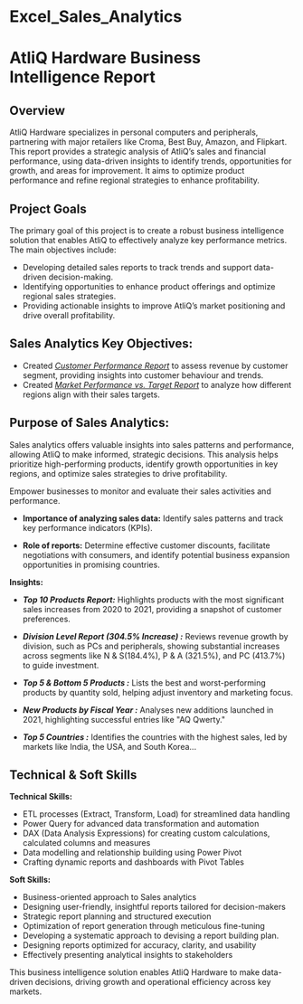 # Excel_Sales_Analytics

# AtliQ Hardware Business Intelligence Report

## Overview

AtliQ Hardware specializes in personal computers and peripherals, partnering with major retailers like Croma, Best Buy, Amazon, and Flipkart. This report provides a strategic analysis of AtliQ’s sales and financial performance, using data-driven insights to identify trends, opportunities for growth, and areas for improvement. It aims to optimize product performance and refine regional strategies to enhance profitability.

## Project Goals

The primary goal of this project is to create a robust business intelligence solution that enables AtliQ to effectively analyze key performance metrics. The main objectives include:

- Developing detailed sales reports to track trends and support data-driven decision-making.
- Identifying opportunities to enhance product offerings and optimize regional sales strategies.
- Providing actionable insights to improve AtliQ’s market positioning and drive overall profitability.

## Sales Analytics Key Objectives:

- Created _[Customer Performance Report](https://github.com/udaykiran9392/Excel_Sales_Analytics/blob/main/Customer%20Performance%20Report.pdf)_ to assess revenue by customer segment, providing insights into customer behaviour and trends.
- Created _[Market Performance vs. Target Report](https://github.com/udaykiran9392/Excel_Sales_Analytics/blob/main/Market%20Performance%20vs%20Target%20Report.pdf)_ to analyze how different regions align with their sales targets.

## Purpose of Sales Analytics:

Sales analytics offers valuable insights into sales patterns and performance, allowing AtliQ to make informed, strategic decisions. This analysis helps prioritize high-performing products, identify growth opportunities in key regions, and optimize sales strategies to drive profitability.

Empower businesses to monitor and evaluate their sales activities and performance.

- **Importance of analyzing sales data:** Identify sales patterns and track key performance indicators (KPIs).

- **Role of reports:** Determine effective customer discounts, facilitate negotiations with consumers, and identify potential business expansion opportunities in promising countries.


**Insights:**

- **_Top 10 Products Report:_** Highlights products with the most significant sales increases from 2020 to 2021, providing a snapshot of customer preferences.

- _**Division Level Report (304.5% Increase) :**_ Reviews revenue growth by division, such as PCs and peripherals, showing substantial increases across segments like N & S(184.4%), P & A (321.5%), and PC (413.7%) to guide investment.

- **_Top 5 & Bottom 5 Products :_** Lists the best and worst-performing products by quantity sold, helping adjust inventory and marketing focus.

- _**New Products by Fiscal Year :**_ Analyses new additions launched in 2021, highlighting successful entries like "AQ Qwerty."

- _**Top 5 Countries :**_ Identifies the countries with the highest sales, led by markets like India, the USA, and South Korea...


## Technical & Soft Skills

**Technical Skills:**

- ETL processes (Extract, Transform, Load) for streamlined data handling
- Power Query for advanced data transformation and automation
- DAX (Data Analysis Expressions) for creating custom calculations, calculated columns and measures
- Data modelling and relationship building using Power Pivot
- Crafting dynamic reports and dashboards with Pivot Tables

**Soft Skills:**
- Business-oriented approach to Sales analytics
- Designing user-friendly, insightful reports tailored for decision-makers
- Strategic report planning and structured execution
- Optimization of report generation through meticulous fine-tuning
- Developing a systematic approach to devising a report building plan.
- Designing reports optimized for accuracy, clarity, and usability
- Effectively presenting analytical insights to stakeholders

This business intelligence solution enables AtliQ Hardware to make data-driven decisions, driving growth and operational efficiency across key markets.

